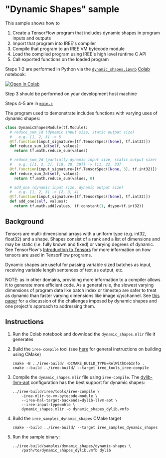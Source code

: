 # "Dynamic Shapes" sample

This sample shows how to

1. Create a TensorFlow program that includes dynamic shapes in program inputs
   and outputs
2. Import that program into IREE's compiler
3. Compile that program to an IREE VM bytecode module
4. Load the compiled program using IREE's high level runtime C API
5. Call exported functions on the loaded program

Steps 1-2 are performed in Python via the
[`dynamic_shapes.ipynb`](./dynamic_shapes.ipynb)
[Colab](https://research.google.com/colaboratory/) notebook:

[![Open In Colab](https://colab.research.google.com/assets/colab-badge.svg)](https://colab.research.google.com/github/google/iree/blob/main/samples/dynamic_shapes/dynamic_shapes.ipynb)

Step 3 should be performed on your development host machine

Steps 4-5 are in [`main.c`](./main.c)

The program used to demonstrate includes functions with varying uses of
dynamic shapes:

```python
class DynamicShapesModule(tf.Module):
  # reduce_sum_1d (dynamic input size, static output size)
  #   e.g. [1, 2, 3] -> 6
  @tf.function(input_signature=[tf.TensorSpec([None], tf.int32)])
  def reduce_sum_1d(self, values):
    return tf.math.reduce_sum(values)

  # reduce_sum_2d (partially dynamic input size, static output size)
  #   e.g. [[1, 2, 3], [10, 20, 30]] -> [11, 22, 33]
  @tf.function(input_signature=[tf.TensorSpec([None, 3], tf.int32)])
  def reduce_sum_2d(self, values):
    return tf.math.reduce_sum(values, 0)

  # add_one (dynamic input size, dynamic output size)
  #   e.g. [1, 2, 3] -> [2, 3, 4]
  @tf.function(input_signature=[tf.TensorSpec([None], tf.int32)])
  def add_one(self, values):
    return tf.math.add(values, tf.constant(1, dtype=tf.int32))
```

## Background

Tensors are multi-dimensional arrays with a uniform type (e.g. int32, float32)
and a shape. Shapes consist of a rank and a list of dimensions and may be
static (i.e. fully known and fixed) or varying degrees of dynamic. See
TensorFlow's [Introduction to Tensors](https://www.tensorflow.org/guide/tensor)
for more information on how tensors are used in TensorFlow programs.

Dynamic shapes are useful for passing variable sized batches as input,
receiving variable length sentences of text as output, etc.

NOTE: as in other domains, providing more information to a compiler allows it
to generate more efficient code. As a general rule, the slowest varying
dimensions of program data like batch index or timestep are safer to treat as
dynamic than faster varying dimensions like image x/y/channel. See
[this paper](https://arxiv.org/pdf/2006.03031.pdf) for a discussion of the
challenges imposed by dynamic shapes and one project's approach to addressing
them.

## Instructions

1. Run the Colab notebook and download the `dynamic_shapes.mlir` file it
    generates

2. Build the `iree-compile` tool (see
    [here](https://google.github.io/iree/building-from-source/getting-started/)
    for general instructions on building using CMake)

    ```
    cmake -B ../iree-build/ -DCMAKE_BUILD_TYPE=RelWithDebInfo .
    cmake --build ../iree-build/ --target iree_tools_iree-compile
    ```

3. Compile the `dynamic_shapes.mlir` file using `iree-compile`. The
    [dylib-llvm-aot](https://google.github.io/iree/deployment-configurations/cpu-dylib/)
    configuration has the best support for dynamic shapes:

    ```
    ../iree-build/iree/tools/iree-compile \
        -iree-mlir-to-vm-bytecode-module \
        --iree-hal-target-backends=dylib-llvm-aot \
        --iree-input-type=mhlo \
        dynamic_shapes.mlir -o dynamic_shapes_dylib.vmfb
    ```

4. Build the `iree_samples_dynamic_shapes` CMake target

    ```
    cmake --build ../iree-build/ --target iree_samples_dynamic_shapes
    ```

5. Run the sample binary:

   ```
   ../iree-build/samples/dynamic_shapes/dynamic-shapes \
       /path/to/dynamic_shapes_dylib.vmfb dylib
   ```
